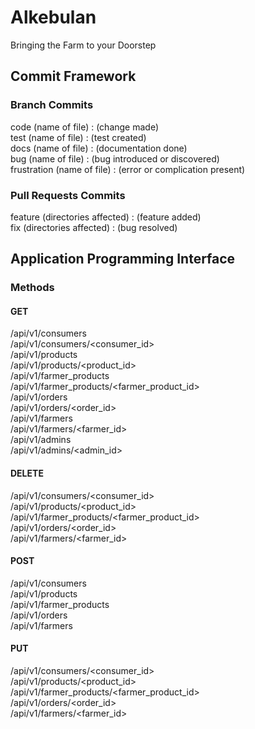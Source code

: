 # Alkebulan
Bringing the Farm to your Doorstep

## Commit Framework
### Branch Commits
code (name of file) : (change made)  
test (name of file) : (test created)  
docs (name of file) : (documentation done)  
bug (name of file) : (bug introduced or discovered)  
frustration (name of file) : (error or complication present)

### Pull Requests Commits
feature (directories affected) : (feature added)  
fix (directories affected) : (bug resolved)

## Application Programming Interface
### Methods
#### GET
/api/v1/consumers  
/api/v1/consumers/<consumer_id>  
/api/v1/products  
/api/v1/products/<product_id>  
/api/v1/farmer_products  
/api/v1/farmer_products/<farmer_product_id>  
/api/v1/orders  
/api/v1/orders/<order_id>  
/api/v1/farmers  
/api/v1/farmers/<farmer_id>  
/api/v1/admins  
/api/v1/admins/<admin_id>  

#### DELETE
/api/v1/consumers/<consumer_id>  
/api/v1/products/<product_id>  
/api/v1/farmer_products/<farmer_product_id>  
/api/v1/orders/<order_id>  
/api/v1/farmers/<farmer_id>  

#### POST
/api/v1/consumers  
/api/v1/products  
/api/v1/farmer_products  
/api/v1/orders  
/api/v1/farmers  

#### PUT
/api/v1/consumers/<consumer_id>  
/api/v1/products/<product_id>  
/api/v1/farmer_products/<farmer_product_id>  
/api/v1/orders/<order_id>  
/api/v1/farmers/<farmer_id>  